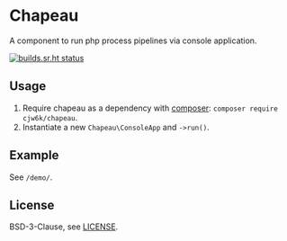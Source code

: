 # Chapeau
A component to run php process pipelines via console application.

[![builds.sr.ht status](https://builds.sr.ht/~cjw6k.svg?search=chapeau)](https://builds.sr.ht/~cjw6k?search=chapeau)

## Usage
1. Require chapeau as a dependency with [composer](https://getcomposer.org/): `composer require cjw6k/chapeau`.
2. Instantiate a new `Chapeau\ConsoleApp` and `->run()`.

## Example
See `/demo/`.

## License
BSD-3-Clause, see [LICENSE](https://git.sr.ht/~cjw6k/chapeau/tree/main/item/LICENSE).
